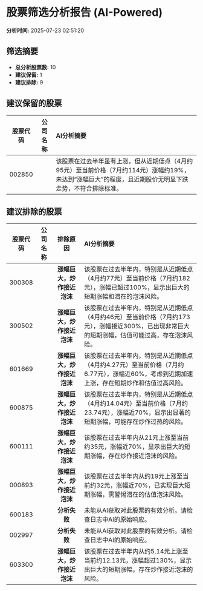 # 股票筛选分析报告 (AI-Powered)

**分析时间:** 2025-07-23 02:51:20

## 筛选摘要

- **总分析股票数:** 10
- **建议保留:** 1
- **建议排除:** 9

## 建议保留的股票

| 股票代码 | 公司名称 | AI分析摘要 |
|:---:|:---:|:---|
| 002850 |  | 该股票在过去半年虽有上涨，但从近期低点（4月约95元）至当前价格（7月约114元）涨幅约19%，未达到“涨幅巨大”的程度，且近期股价无明显下跌走势，不符合排除标准。 |

## 建议排除的股票

| 股票代码 | 公司名称 | 排除原因 | AI分析摘要 |
|:---:|:---:|:---:|:---|
| 300308 |  | **涨幅巨大，炒作接近泡沫** | 该股票在过去半年内，特别是从近期低点（4月约77元）至当前价格（7月约182元），涨幅已超过100%，显示出巨大的短期涨幅和潜在的泡沫风险。 |
| 300502 |  | **涨幅巨大，炒作接近泡沫** | 该股票在过去半年内，特别是从近期低点（4月约46元）至当前价格（7月约173元），涨幅接近300%，已出现非常巨大的短期涨幅，估值可能过高，存在泡沫风险。 |
| 601669 |  | **涨幅巨大，炒作接近泡沫** | 该股票在过去半年内，特别是从近期低点（4月约4.27元）至当前价格（7月约6.77元），涨幅近60%，考虑到近期加速上涨，存在短期炒作和估值过高风险。 |
| 600875 |  | **涨幅巨大，炒作接近泡沫** | 该股票在过去半年内，特别是从近期低点（4月约14.04元）至当前价格（7月约23.74元），涨幅近70%，显示出显著的短期涨幅，可能存在炒作过热的风险。 |
| 600111 |  | **涨幅巨大，炒作接近泡沫** | 该股票在过去半年内从21元上涨至当前约35元，涨幅近70%，显示出巨大的短期涨幅，存在炒作接近泡沫的风险。 |
| 000893 |  | **涨幅巨大，炒作接近泡沫** | 该股票在过去半年内从约19元上涨至当前约32元，涨幅近70%，已实现巨大短期涨幅，需警惕潜在的估值泡沫风险。 |
| 600183 |  | **分析失败** | 未能从AI获取对此股票的有效分析。请检查日志中AI的原始响应。 |
| 002997 |  | **分析失败** | 未能从AI获取对此股票的有效分析。请检查日志中AI的原始响应。 |
| 603300 |  | **涨幅巨大，炒作接近泡沫** | 该股票在过去半年内从约5.14元上涨至当前约12.13元，涨幅超过130%，显示出巨大的短期涨幅，存在炒作接近泡沫的风险。 |
